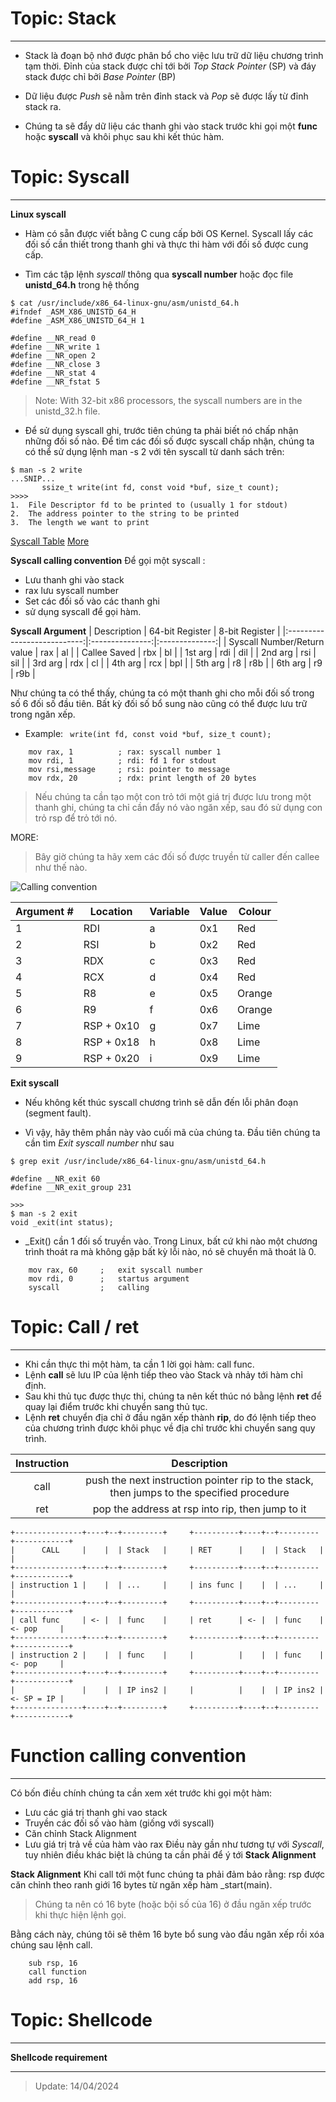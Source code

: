 # Topic: Stack
---

- Stack là đoạn bộ nhớ được phân bổ cho việc lưu trữ dữ liệu chương trình tạm thời. Đỉnh của stack được chỉ tới bởi *Top Stack Pointer* (SP) và đáy stack được chỉ bởi *Base Pointer* (BP)

- Dữ liệu được *Push* sẽ nằm trên đỉnh stack và *Pop* sẽ được lấy từ đỉnh stack ra.

- Chúng ta sẽ đẩy dữ liệu các thanh ghi vào stack trước khi gọi một **func** hoặc **syscall** và khôi phục sau khi kết thúc hàm.

# Topic: Syscall
---
**Linux syscall**
- Hàm có sẵn được viết bằng C cung cấp bởi OS Kernel. Syscall lấy các đối số cần thiết trong thanh ghi và thực thi hàm với đối số được cung cấp.

- Tìm các tập lệnh *syscall* thông qua **syscall number** hoặc đọc file **unistd_64.h** trong hệ thống
```shell
$ cat /usr/include/x86_64-linux-gnu/asm/unistd_64.h
#ifndef _ASM_X86_UNISTD_64_H
#define _ASM_X86_UNISTD_64_H 1

#define __NR_read 0
#define __NR_write 1
#define __NR_open 2
#define __NR_close 3
#define __NR_stat 4
#define __NR_fstat 5
```

> Note: With 32-bit x86 processors, the syscall numbers are in the unistd_32.h file.

- Để sử dụng syscall ghi, trước tiên chúng ta phải biết nó chấp nhận những đối số nào. Để tìm các đối số được syscall chấp nhận, chúng ta có thể sử dụng lệnh man -s 2 với tên syscall từ danh sách trên:

```shell
$ man -s 2 write
...SNIP...
       ssize_t write(int fd, const void *buf, size_t count);
>>>>       
1.  File Descriptor fd to be printed to (usually 1 for stdout)
2.  The address pointer to the string to be printed
3.  The length we want to print
```
[Syscall Table](https://filippo.io/linux-syscall-table/)
[More](https://github.com/torvalds/linux/blob/master/arch/x86/entry/syscalls/syscall_64.tbl)

**Syscall calling convention**
Để gọi một syscall :
- Lưu thanh ghi vào stack
- rax lưu syscall number
- Set các đối số vào các thanh ghi
- sử dụng syscall để gọi hàm. 

**Syscall Argument**
|         Description         | 64-bit Register | 8-bit Register |
|:---------------------------:|:---------------:|:--------------:|
| Syscall Number/Return value | rax             | al             |
| Callee Saved                | rbx             | bl             |
| 1st arg                     | rdi             | dil            |
| 2nd arg                     | rsi             | sil            |
| 3rd arg                     | rdx             | cl             |
| 4th arg                     | rcx             | bpl            |
| 5th arg                     | r8              | r8b            |
| 6th arg                     | r9              | r9b            |

Như chúng ta có thể thấy, chúng ta có một thanh ghi cho mỗi đối số trong số 6 đối số đầu tiên. Bất kỳ đối số bổ sung nào cũng có thể được lưu trữ trong ngăn xếp.

* Example: `` write(int fd, const void *buf, size_t count);``
```shell
    mov rax, 1          ; rax: syscall number 1
    mov rdi, 1          ; rdi: fd 1 for stdout
    mov rsi,message     ; rsi: pointer to message
    mov rdx, 20         ; rdx: print length of 20 bytes
```

> Nếu chúng ta cần tạo một con trỏ tới một giá trị được lưu trong một thanh ghi, chúng ta chỉ cần đẩy nó vào ngăn xếp, sau đó sử dụng con trỏ rsp để trỏ tới nó.

MORE:

>Bây giờ chúng ta hãy xem các đối số được truyền từ caller đến callee như thế nào.

![Calling convention](https://www.ired.team/~gitbook/image?url=https:%2F%2F386337598-files.gitbook.io%2F%7E%2Ffiles%2Fv0%2Fb%2Fgitbook-legacy-files%2Fo%2Fassets%252F-LFEMnER3fywgFHoroYn%252F-M_kPdFv-dvxpx8KxFzD%252F-M_kPmfxo1wKpMfYNvkM%252Fimage.png%3Falt=media%26token=6507484d-b6b9-43b8-b9aa-64167c14aba1&width=768&dpr=1&quality=100&sign=787ba9af101145c8f8da23a2820dbda737fa8242932ed07fc6e5f0a118f9fc79)

| Argument # | Location   | Variable | Value | Colour |
|------------|------------|----------|-------|--------|
| 1          | RDI        | a        | 0x1   | Red    |
| 2          | RSI        | b        | 0x2   | Red    |
| 3          | RDX        | c        | 0x3   | Red    |
| 4          | RCX        | d        | 0x4   | Red    |
| 5          | R8         | e        | 0x5   | Orange |
| 6          | R9         | f        | 0x6   | Orange |
| 7          | RSP + 0x10 | g        | 0x7   | Lime   |
| 8          | RSP + 0x18 | h        | 0x8   | Lime   |
| 9          | RSP + 0x20 | i        | 0x9   | Lime   |


**Exit syscall**
- Nếu không kết thúc syscall chương trình sẽ dẫn đến lỗi phân đoạn (segment fault).

- Vì vậy, hãy thêm phần này vào cuối mã của chúng ta. Đầu tiên chúng ta cần tìm *Exit syscall number* như sau

```shell
$ grep exit /usr/include/x86_64-linux-gnu/asm/unistd_64.h

#define __NR_exit 60
#define __NR_exit_group 231

>>>
$ man -s 2 exit
void _exit(int status);
```
- _Exit() cần 1 đối số truyền vào. Trong Linux, bất cứ khi nào một chương trình thoát ra mà không gặp bất kỳ lỗi nào, nó sẽ chuyển mã thoát là 0.

```shell
    mov rax, 60     ;   exit syscall number
    mov rdi, 0      ;   startus argument
    syscall         ;   calling
```
# Topic: Call / ret
---

- Khi cần thực thi một hàm, ta cần 1 lời gọi hàm: call func.
- Lệnh **call** sẽ lưu IP của lệnh tiếp theo vào Stack và nhảy tới hàm chỉ định.
- Sau khi thủ tục được thực thi, chúng ta nên kết thúc nó bằng lệnh **ret** để quay lại điểm trước khi chuyển sang thủ tục.
- Lệnh **ret** chuyển địa chỉ ở đầu ngăn xếp thành **rip**, do đó lệnh tiếp theo của chương trình được khôi phục về địa chỉ trước khi chuyển sang quy trình.

| Instruction |                                        Description                                        |
|:-----------:|:-----------------------------------------------------------------------------------------:|
| call        | push the next instruction pointer rip to the stack, then jumps to the specified procedure |
| ret         | pop the address at rsp into rip, then jump to it                                          |

```
+---------------+----+--+---------+     +----------+----+--+---------+------------+
|      CALL     |    |  | Stack   |     | RET      |    |  | Stack   |            |
+---------------+----+--+---------+     +----------+----+--+---------+------------+
| instruction 1 |    |  | ...     |     | ins func |    |  | ...     |            |
+---------------+----+--+---------+     +----------+----+--+---------+------------+
| call func     | <- |  | func    |     | ret      | <- |  | func    | <- pop     |
+---------------+----+--+---------+     +----------+----+--+---------+------------+
| instruction 2 |    |  | func    |     |          |    |  | func    | <- pop     |
+---------------+----+--+---------+     +----------+----+--+---------+------------+
|               |    |  | IP ins2 |     |          |    |  | IP ins2 | <- SP = IP |
+---------------+----+--+---------+     +----------+----+--+---------+------------+
```

# Function calling convention
---
Có bốn điều chính chúng ta cần xem xét trước khi gọi một hàm:
- Lưu các giá trị thanh ghi vao stack
- Truyền các đối số vào hàm (giống với syscall)
- Căn chỉnh Stack Alignment
- Lưu giá trị trả về của hàm vào rax
Điều này gần như tương tự với *Syscall*, tuy nhiên điều khác biệt là chúng ta cần phải để ý tới **Stack Alignment**

**Stack Alignment**
Khi call tới một func chúng ta phải đảm bảo rằng: rsp được căn chỉnh theo ranh giới 16 bytes từ ngăn xếp hàm _start(main).
> Chúng ta nên có 16 byte (hoặc bội số của 16) ở đầu ngăn xếp trước khi thực hiện lệnh gọi.

Bằng cách này, chúng tôi sẽ thêm 16 byte bổ sung vào đầu ngăn xếp rồi xóa chúng sau lệnh call.
```shell
    sub rsp, 16
    call function
    add rsp, 16
```

# Topic: Shellcode
---
**Shellcode requirement**

---
> Update: 14/04/2024



